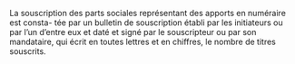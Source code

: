 La souscription des parts sociales représentant des apports en numéraire est consta- tée par un bulletin de souscription établi par les initiateurs ou par l’un d’entre eux et daté et signé par le souscripteur ou par son mandataire, qui écrit en toutes lettres et en chiffres, le nombre de titres souscrits.